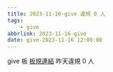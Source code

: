 ```yaml
---
title: 2023-11-16-give 違規 0 人
tags:
    - give
abbrlink: 2023-11-16-give
date: give-2023-11-16 12:00:00
---
```

give 板 [板規連結](https://www.ptt.cc/bbs/give/M.1612495900.A.C32.html)
昨天違規 0 人
